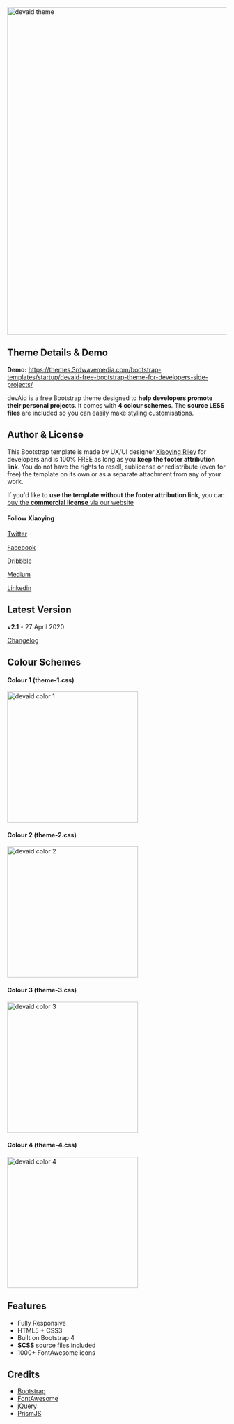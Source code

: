 <a href="https://themes.3rdwavemedia.com/bootstrap-templates/startup/devaid-free-bootstrap-theme-for-developers-side-projects/" target="_blank">
<img src="https://themes.3rdwavemedia.com/wp-content/uploads/2018/07/Free-Bootstrap-Theme-for-Developers-devaid.jpg" alt="devaid theme" style="width: 750px" >
</a>

## Theme Details & Demo

**Demo:** https://themes.3rdwavemedia.com/bootstrap-templates/startup/devaid-free-bootstrap-theme-for-developers-side-projects/

devAid is a free Bootstrap theme designed to **help developers promote their personal projects**. It comes with **4 colour schemes**. The **source LESS files** are included so you can easily make styling customisations.


## Author & License

This Bootstrap template is made by UX/UI designer [Xiaoying Riley](https://twitter.com/3rdwave_themes) for developers and is 100% FREE as long as you **keep the footer attribution link**. You do not have the rights to resell, sublicense or redistribute (even for free) the template on its own or as a separate attachment from any of your work.

If you'd like to **use the template without the footer attribution link**, you can [buy the **commercial license** via our website](https://themes.3rdwavemedia.com/bootstrap-templates/startup/devaid-free-bootstrap-theme-for-developers-side-projects/)

#### Follow Xiaoying

[Twitter](https://twitter.com/3rdwave_themes)

[Facebook](https://www.facebook.com/3rdwavethemes/)

[Dribbble](https://dribbble.com/Xiaoying)

[Medium](https://medium.com/@3rdwave_themes)

[Linkedin](https://uk.linkedin.com/in/xiaoying)


## Latest Version
**v2.1** - 27 April 2020

[Changelog](https://themes.3rdwavemedia.com/bootstrap-templates/startup/devaid-free-bootstrap-theme-for-developers-side-projects/?target=changelog)

## Colour Schemes

#### Colour 1 (theme-1.css)
<img src="http://themes.3rdwavemedia.com/wp-content/uploads/2014/11/free-bootstrap-theme-for-developer-color-1.jpg" width="300" alt="devaid color 1" />

#### Colour 2 (theme-2.css)
<img src="http://themes.3rdwavemedia.com/wp-content/uploads/2014/11/free-bootstrap-theme-for-developer-color-2.jpg" width="300" alt="devaid color 2" />

#### Colour 3 (theme-3.css)
<img src="http://themes.3rdwavemedia.com/wp-content/uploads/2014/11/free-bootstrap-theme-for-developer-color-3.jpg" width="300" alt="devaid color 3" />

#### Colour 4 (theme-4.css)
<img src="http://themes.3rdwavemedia.com/wp-content/uploads/2014/11/free-bootstrap-theme-for-developer-color-4.jpg" width="300" alt="devaid color 4" />


## Features

-  Fully Responsive
-  HTML5 + CSS3
-  Built on Bootstrap 4
-  **SCSS** source files included
-  1000+ FontAwesome icons


## Credits
- [Bootstrap](http://getbootstrap.com/)
- [FontAwesome](http://fortawesome.github.io/Font-Awesome/)
- [jQuery](http://jquery.com/)
- [PrismJS](http://prismjs.com/)

